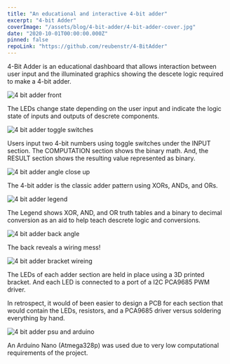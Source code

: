 ```yaml
---
title: "An educational and interactive 4-bit adder"
excerpt: "4-bit Adder"
coverImage: "/assets/blog/4-bit-adder/4-bit-adder-cover.jpg"
date: "2020-10-01T00:00:00.000Z"
pinned: false
repoLink: "https://github.com/reubenstr/4-BitAdder"
---
```


4-Bit Adder is an educational dashboard that allows interaction between user input and the illuminated graphics showing the descete logic required to make a 4-bit adder.

![4 bit adder front](/assets/blog/4-bit-adder/4-bit-adder-front.jpg)

The LEDs change state depending on the user input and indicate the logic state of inputs and outputs of descrete components.

![4 bit adder toggle switches](/assets/blog/4-bit-adder/4-bit-adder-toggle-switches.jpg)

Users input two 4-bit numbers using toggle switches under the INPUT section. The COMPUTATION section shows the binary math. And, the RESULT section shows the resulting value represented as binary.

![4 bit adder angle close up](/assets/blog/4-bit-adder/4-bit-adder-angle-close-up.jpg)

The 4-bit adder is the classic adder pattern using XORs, ANDs, and ORs.

![4 bit adder legend](/assets/blog/4-bit-adder/4-bit-adder-legend.jpg)

The Legend shows XOR, AND, and OR truth tables and a binary to decimal conversion as an aid to help teach descrete logic and conversions.

![4 bit adder back angle](/assets/blog/4-bit-adder/4-bit-adder-back-angle.jpg)

The back reveals a wiring mess!

![4 bit adder bracket wireing](/assets/blog/4-bit-adder/4-bit-adder-bracket-wireing.jpg)

The LEDs of each adder section are held in place using a 3D printed bracket. And each LED is connected to a port of a I2C PCA9685 PWM driver.

In retrospect, it would of been easier to design a PCB for each section that would contain the LEDs, resistors, and a PCA9685 driver versus soldering everything by hand.

![4 bit adder psu and arduino](/assets/blog/4-bit-adder/4-bit-adder-psu-and-arduino.jpg)

An Arduino Nano (Atmega328p) was used due to very low computational requirements of the project.






<!--
![4 bit adder back](/assets/blog/4-bit-adder/4-bit-adder-back.jpg)

![4 bit adder angle 2](/assets/blog/4-bit-adder/4-bit-adder-angle-2.jpg)

![4 bit adder context](/assets/blog/4-bit-adder/4-bit-adder-context.jpg)

![4 bit adder wiring](/assets/blog/4-bit-adder/4-bit-adder-wiring.jpg)

![4 bit adder bracket wireing](/assets/blog/4-bit-adder/4-bit-adder-bracket-wireing.jpg)

>